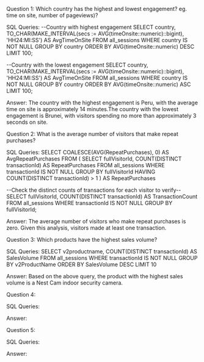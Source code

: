 Question 1: Which country has the highest and lowest engagement? eg. time on site, number of pageviews)?

SQL Queries:
--Country with highest engagement
SELECT
  country,
  TO_CHAR(MAKE_INTERVAL(secs := AVG(timeOnsite::numeric)::bigint), 'HH24:MI:SS') AS AvgTimeOnSite
FROM all_sessions
WHERE country IS NOT NULL
GROUP BY country
ORDER BY AVG(timeOnsite::numeric) DESC
LIMIT 100;

--Country with the lowest engagement 
SELECT
  country,
  TO_CHAR(MAKE_INTERVAL(secs := AVG(timeOnsite::numeric)::bigint), 'HH24:MI:SS') AS AvgTimeOnSite
FROM all_sessions
WHERE country IS NOT NULL
GROUP BY country
ORDER BY AVG(timeOnsite::numeric) ASC
LIMIT 100;

Answer: 
The country with the highest engagement is Peru, with the average time on site is approximately 14 minutes.The country with the lowest engagement is Brunei, with visitors spending no more than approximately 3 seconds on site.

Question 2: What is the average number of visitors that make repeat purchases?

SQL Queries:
SELECT COALESCE(AVG(RepeatPurchases), 0) AS AvgRepeatPurchases
FROM (
  SELECT
    fullVisitorId,
    COUNT(DISTINCT transactionId) AS RepeatPurchases
  FROM all_sessions
  WHERE transactionId IS NOT NULL
  GROUP BY fullVisitorId
  HAVING COUNT(DISTINCT transactionId) > 1
) AS RepeatPurchases

--Check the distinct counts of transactions for each visitor to verify--
SELECT
  fullVisitorId,
  COUNT(DISTINCT transactionId) AS TransactionCount
FROM all_sessions
WHERE transactionId IS NOT NULL
GROUP BY fullVisitorId;

Answer:
The average number of visitors who make repeat purchases is zero. Given this analysis, visitors made at least one transaction. 

Question 3: Which products have the highest sales volume?

SQL Queries:
SELECT v2productname, COUNT(DISTINCT transactionId) AS SalesVolume
FROM all_sessions
WHERE transactionId IS NOT NULL
GROUP BY v2ProductName
ORDER BY SalesVolume DESC
LIMIT 10

Answer:
Based on the above query, the product with the highest sales volume is a Nest Cam indoor security camera.



Question 4: 

SQL Queries:

Answer:



Question 5: 

SQL Queries:

Answer:
